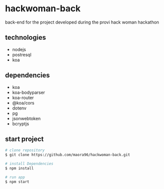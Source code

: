 # hackwoman-back

back-end for the project developed during the provi hack woman hackathon

## technologies

- nodejs
- postresql
- koa

## dependencies

- koa
- koa-bodyparser
- koa-router
- @koa/cors
- dotenv
- pg
- jsonwebtoken
- bcryptjs

## start project

```bash
# clone repository
$ git clone https://github.com/maora96/hackwoman-back.git

# install Dependencies
$ npm install

# run app
$ npm start
```
